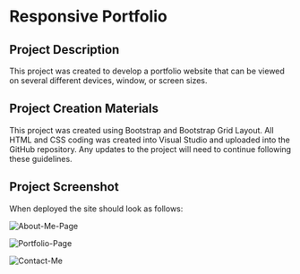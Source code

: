 # Responsive Portfolio

## Project Description

This project was created to develop a portfolio website that can be viewed on several different devices, window, or screen sizes.  

## Project Creation Materials

This project was created using Bootstrap and Bootstrap Grid Layout.  All HTML and CSS coding was created into Visual Studio and uploaded into the GitHub repository.  Any updates to the project will need to continue following these guidelines.

## Project Screenshot

When deployed the site should look as follows:

![About-Me-Page](https://user-images.githubusercontent.com/74628028/103848815-1a172280-5058-11eb-855b-5aaabc9127f1.png)

![Portfolio-Page](https://user-images.githubusercontent.com/74628028/103848947-711cf780-5058-11eb-95d9-1d27aacd7a06.png)

![Contact-Me](https://user-images.githubusercontent.com/74628028/103849069-ade8ee80-5058-11eb-8081-82f3e0959517.png)

